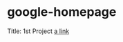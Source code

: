 # google-homepage
Title: 1st Project
[a link](http://www.theodinproject.com/web-development-101/html-css?ref=lnav)